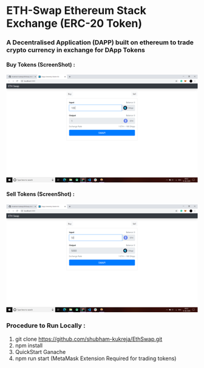 # ETH-Swap Ethereum Stack Exchange (ERC-20 Token)

### A Decentralised Application (DAPP) built on ethereum to trade crypto currency in exchange for DApp Tokens

#### Buy Tokens (ScreenShot) :

![Buy Tokens](./screenshots/1.png)

#### Sell Tokens (ScreenShot) :

![Sell Tokens](./screenshots/2.png)

### Procedure to Run Locally :

1. git clone https://github.com/shubham-kukreja/EthSwap.git
2. npm install
3. QuickStart Ganache
4. npm run start (MetaMask Extension Required for trading tokens)
